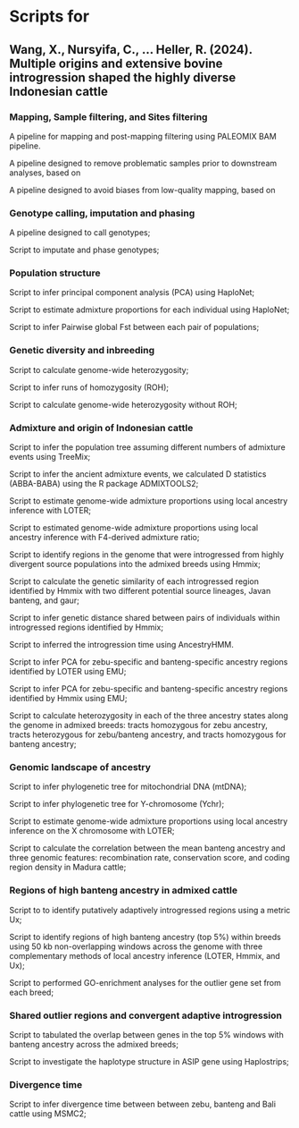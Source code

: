 # Scripts for
## Wang, X., Nursyifa, C., ... Heller, R. (2024). Multiple origins and extensive bovine introgression shaped the highly diverse Indonesian cattle

### Mapping, Sample filtering, and Sites filtering
A pipeline for mapping and post-mapping filtering using PALEOMIX BAM pipeline.

A pipeline designed to remove problematic samples prior to downstream analyses, based on

A pipeline designed to avoid biases from low-quality mapping, based on 

### Genotype calling, imputation and phasing
A pipeline designed to call genotypes;

Script to imputate and phase genotypes;

### Population structure
Script to infer principal component analysis (PCA) using HaploNet;

Script to estimate admixture proportions for each individual using HaploNet;

Script to infer Pairwise global Fst between each pair of populations;

### Genetic diversity and inbreeding
Script to calculate genome-wide heterozygosity;

Script to infer runs of homozygosity (ROH);

Script to calculate genome-wide heterozygosity without ROH;

### Admixture and origin of Indonesian cattle
Script to infer the population tree assuming different numbers of admixture events using TreeMix;

Script to infer the ancient admixture events, we calculated D statistics (ABBA-BABA) using the R package ADMIXTOOLS2;

Script to estimate genome-wide admixture proportions using local ancestry inference with LOTER;

Script to estimated genome-wide admixture proportions using local ancestry inference with F4-derived admixture ratio;

Script to identify regions in the genome that were introgressed from highly divergent source populations into the admixed breeds using Hmmix;

Script to calculate the genetic similarity of each introgressed region identified by Hmmix with two different potential source lineages, Javan banteng, and gaur;

Script to infer genetic distance shared between pairs of individuals within introgressed regions identified by Hmmix;

Script to inferred the introgression time using AncestryHMM.

Script to infer PCA for zebu-specific and banteng-specific ancestry regions identified by LOTER using EMU;

Script to infer PCA for zebu-specific and banteng-specific ancestry regions identified by Hmmix using EMU;

Script to calculate heterozygosity in each of the three ancestry states along the genome in admixed breeds: tracts homozygous for zebu ancestry, tracts heterozygous for zebu/banteng ancestry, and tracts homozygous for banteng ancestry;

### Genomic landscape of ancestry
Script to infer phylogenetic tree for mitochondrial DNA (mtDNA);

Script to infer phylogenetic tree for Y-chromosome (Ychr);

Script to estimate genome-wide admixture proportions using local ancestry inference on the X chromosome with LOTER;

Script to calculate the correlation between the mean banteng ancestry and three genomic features: recombination rate, conservation score, and coding region density in Madura cattle;

### Regions of high banteng ancestry in admixed cattle
Script to to identify putatively adaptively introgressed regions using a metric Ux;

Script to identify regions of high banteng ancestry (top 5%) within breeds using 50 kb non-overlapping windows across the genome with three complementary methods of local ancestry inference (LOTER, Hmmix, and Ux);

Script to performed GO-enrichment analyses for the outlier gene set from each breed;

### Shared outlier regions and convergent adaptive introgression
Script to tabulated the overlap between genes in the top 5% windows with banteng ancestry across the admixed breeds;

Script to investigate the haplotype structure in ASIP gene using Haplostrips;

### Divergence time
Script to infer divergence time between between zebu, banteng and Bali cattle using MSMC2;
